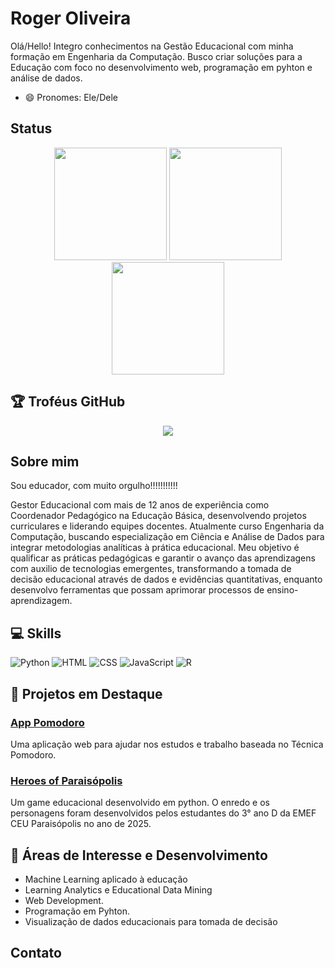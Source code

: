 # Roger Oliveira

Olá/Hello!
Integro conhecimentos na Gestão Educacional com minha formação em Engenharia da Computação. Busco criar soluções para a Educação com foco no desenvolvimento web, programação em pyhton e análise de dados.

- 😄 Pronomes: Ele/Dele

## Status

<div align="center">

  <img height="180em" src="https://github-readme-stats.vercel.app/api?username=Rjj18&show_icons=true&theme=tokyonight&include_all_commits=true&count_private=true"/>
  <img height="180em" src="https://nirzak-streak-stats.vercel.app/?user=Jeiel0rbit&theme=dark&hide_border=false"/>
  <img height="180em" src="https://github-readme-stats.vercel.app/api/top-langs/?username=Rjj18&layout=compact&langs_count=7&theme=tokyonight"/>

</div>

## 🏆 Troféus GitHub

<div align="center">
  
  ![](https://github-profile-trophy.vercel.app/?username=Rjj18&theme=gruvbox&no-frame=true&no-bg=false&margin-w=4)

</div>
</details>

## Sobre mim

Sou educador, com muito orgulho!!!!!!!!!!! 

Gestor Educacional com mais de 12 anos de experiência como Coordenador Pedagógico na Educação Básica, desenvolvendo projetos curriculares e liderando equipes docentes. Atualmente curso Engenharia da Computação, buscando especialização em Ciência e Análise de Dados para integrar metodologias analíticas à prática educacional. Meu objetivo é qualificar as práticas pedagógicas e garantir o avanço das aprendizagens com auxilio de tecnologias emergentes, transformando a tomada de decisão educacional através de dados e evidências quantitativas, enquanto desenvolvo ferramentas que possam aprimorar processos de ensino-aprendizagem.

## 💻 Skills

![Python](https://img.shields.io/badge/Python-3.8%2B-blue?logo=python&logoColor=white)
![HTML](https://img.shields.io/badge/HTML-E34F26?style=flat-square&logo=html5&logoColor=white)
![CSS](https://img.shields.io/badge/CSS-1572B6?style=flat-square&logo=css3&logoColor=white)
![JavaScript](https://img.shields.io/badge/JavaScript-F7DF1E?style=flat-square&logo=javascript&logoColor=black)
![R](https://img.shields.io/badge/R-276DC3?style=flat-square&logo=r&logoColor=white)

## 🔭 Projetos em Destaque

### [App Pomodoro](https://github.com/Rjj18/App-Pomodoro)
Uma aplicação web para ajudar nos estudos e trabalho baseada no Técnica Pomodoro.

### [Heroes of Paraisópolis](https://github.com/Rjj18/Heroes-of-Paraisopolis)
Um game educacional desenvolvido em python. O enredo e os personagens foram desenvolvidos pelos estudantes do 3° ano D da EMEF CEU Paraisópolis no ano de 2025.


## 🌱 Áreas de Interesse e Desenvolvimento

- Machine Learning aplicado à educação
- Learning Analytics e Educational Data Mining
- Web Development.
- Programação em Pyhton.
- Visualização de dados educacionais para tomada de decisão


## Contato



<!--
**Rjj18/Rjj18** is a ✨ _special_ ✨ repository because its `README.md` (this file) appears on your GitHub profile.

Here are some ideas to get you started:

- 🔭 I’m currently working on ...
- 🌱 I’m currently learning ...
- 👯 I’m looking to collaborate on ...
- 🤔 I’m looking for help with ...
- 💬 Ask me about ...
- 📫 How to reach me: ...
- 😄 Pronouns: ...
- ⚡ Fun fact: ...
-->
